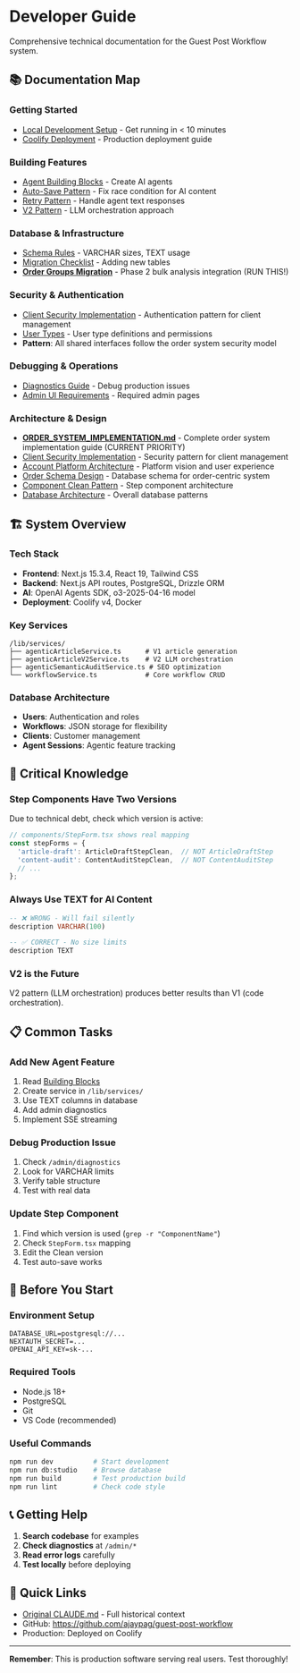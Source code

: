 # Developer Guide

Comprehensive technical documentation for the Guest Post Workflow system.

## 📚 Documentation Map

### Getting Started
- [Local Development Setup](setup/LOCAL_DEV.md) - Get running in < 10 minutes
- [Coolify Deployment](setup/COOLIFY_DEPLOY.md) - Production deployment guide

### Building Features
- [Agent Building Blocks](agents/BUILDING_BLOCKS.md) - Create AI agents
- [Auto-Save Pattern](agents/AUTO_SAVE_PATTERN.md) - Fix race condition for AI content
- [Retry Pattern](agents/RETRY_PATTERN.md) - Handle agent text responses
- [V2 Pattern](agents/V2_PATTERN.md) - LLM orchestration approach

### Database & Infrastructure  
- [Schema Rules](db/SCHEMA_RULES.md) - VARCHAR sizes, TEXT usage
- [Migration Checklist](migrations/CHECKLIST.md) - Adding new tables
- **[Order Groups Migration](architecture/ORDER_GROUPS_MIGRATION.md)** - Phase 2 bulk analysis integration (RUN THIS!)

### Security & Authentication
- [Client Security Implementation](architecture/CLIENT_SECURITY_IMPLEMENTATION.md) - Authentication pattern for client management
- [User Types](architecture/USER_TYPES.md) - User type definitions and permissions
- **Pattern**: All shared interfaces follow the order system security model

### Debugging & Operations
- [Diagnostics Guide](admin/DIAGNOSTICS.md) - Debug production issues
- [Admin UI Requirements](admin/UI_REQUIREMENTS.md) - Required admin pages

### Architecture & Design
- **[ORDER_SYSTEM_IMPLEMENTATION.md](architecture/ORDER_SYSTEM_IMPLEMENTATION.md)** - Complete order system implementation guide (CURRENT PRIORITY)
- [Client Security Implementation](architecture/CLIENT_SECURITY_IMPLEMENTATION.md) - Security pattern for client management
- [Account Platform Architecture](architecture/ACCOUNT_PLATFORM_ARCHITECTURE.md) - Platform vision and user experience
- [Order Schema Design](architecture/ORDER_SCHEMA_DESIGN.md) - Database schema for order-centric system
- [Component Clean Pattern](architecture/COMPONENT_PATTERN.md) - Step component architecture
- [Database Architecture](architecture/DATABASE.md) - Overall database patterns

## 🏗️ System Overview

### Tech Stack
- **Frontend**: Next.js 15.3.4, React 19, Tailwind CSS
- **Backend**: Next.js API routes, PostgreSQL, Drizzle ORM
- **AI**: OpenAI Agents SDK, o3-2025-04-16 model
- **Deployment**: Coolify v4, Docker

### Key Services
```
/lib/services/
├── agenticArticleService.ts      # V1 article generation
├── agenticArticleV2Service.ts    # V2 LLM orchestration
├── agenticSemanticAuditService.ts # SEO optimization
└── workflowService.ts            # Core workflow CRUD
```

### Database Architecture
- **Users**: Authentication and roles
- **Workflows**: JSON storage for flexibility
- **Clients**: Customer management
- **Agent Sessions**: Agentic feature tracking

## 🔑 Critical Knowledge

### Step Components Have Two Versions
Due to technical debt, check which version is active:
```typescript
// components/StepForm.tsx shows real mapping
const stepForms = {
  'article-draft': ArticleDraftStepClean,  // NOT ArticleDraftStep
  'content-audit': ContentAuditStepClean,  // NOT ContentAuditStep
  // ...
};
```

### Always Use TEXT for AI Content
```sql
-- ❌ WRONG - Will fail silently
description VARCHAR(100)

-- ✅ CORRECT - No size limits
description TEXT
```

### V2 is the Future
V2 pattern (LLM orchestration) produces better results than V1 (code orchestration).

## 📋 Common Tasks

### Add New Agent Feature
1. Read [Building Blocks](agents/BUILDING_BLOCKS.md)
2. Create service in `/lib/services/`
3. Use TEXT columns in database
4. Add admin diagnostics
5. Implement SSE streaming

### Debug Production Issue
1. Check `/admin/diagnostics`
2. Look for VARCHAR limits
3. Verify table structure
4. Test with real data

### Update Step Component
1. Find which version is used (`grep -r "ComponentName"`)
2. Check `StepForm.tsx` mapping
3. Edit the Clean version
4. Test auto-save works

## 🚨 Before You Start

### Environment Setup
```env
DATABASE_URL=postgresql://...
NEXTAUTH_SECRET=...
OPENAI_API_KEY=sk-...
```

### Required Tools
- Node.js 18+
- PostgreSQL
- Git
- VS Code (recommended)

### Useful Commands
```bash
npm run dev          # Start development
npm run db:studio    # Browse database
npm run build        # Test production build
npm run lint         # Check code style
```

## 📞 Getting Help

1. **Search codebase** for examples
2. **Check diagnostics** at `/admin/*`
3. **Read error logs** carefully
4. **Test locally** before deploying

## 🔗 Quick Links

- [Original CLAUDE.md](archive/DEVELOPER_GUIDE_ORIGINAL.md) - Full historical context
- GitHub: https://github.com/ajaypag/guest-post-workflow
- Production: Deployed on Coolify

---

**Remember**: This is production software serving real users. Test thoroughly!